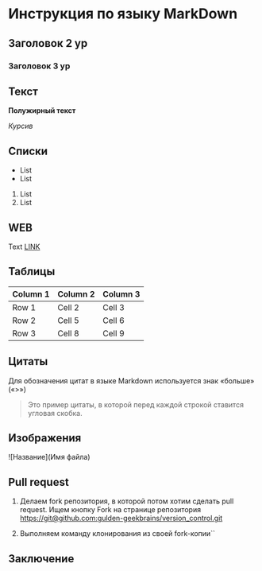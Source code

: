 # Инструкция по языку MarkDown

## Заголовок 2 ур

### Заголовок 3 ур

## Текст

**Полужирный текст**

*Курсив*

## Списки

* List
* List

1. List
2. List

## WEB
Text [LINK](http.example.com)

## Таблицы

| Column 1 | Column 2 | Column 3 |
|----------|----------|----------|
| Row 1    | Cell 2   | Cell 3   |
| Row 2    | Cell 5   | Cell 6   |
| Row 3    | Cell 8   | Cell 9   |

## Цитаты

Для обозначения цитат в языке Markdown используется знак «больше» («>»)
>Это пример цитаты,
>в которой перед каждой строкой
>ставится угловая скобка.

## Изображения

![Название](Имя файла)

## Pull request

1. Делаем fork репозитория, в которой потом хотим сделать pull request. Ищем кнопку Fork на странице репозитория <https://git@github.com:gulden-geekbrains/version_control.git>

2. Выполняем команду клонирования из своей fork-копии``

## Заключение
